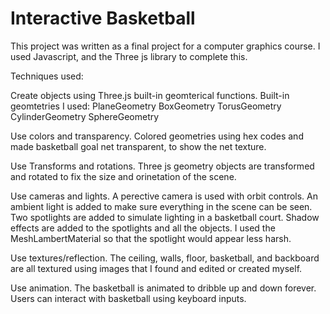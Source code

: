 # Interactive Basketball

This project was written as a final project for a computer graphics course.
I used Javascript, and the Three js library to complete this.

Techniques used:

Create objects using Three.js built-in
geomterical functions.
Built-in geomtetries I used:
PlaneGeometry
BoxGeometry
TorusGeometry
CylinderGeometry
SphereGeometry

Use colors and transparency.
Colored geometries using hex codes and made basketball goal 
net transparent, to show the net texture.

Use Transforms and rotations.
Three js geometry objects are transformed and rotated to
fix the size and orinetation of the scene.

Use cameras and lights.
A perective camera is used with orbit controls. An ambient 
light is added to make sure everything in the scene can be 
seen. Two spotlights are added to simulate lighting in a 
basketball court. Shadow effects are added to the spotlights 
and all the objects. I used the MeshLambertMaterial so that
the spotlight would appear less harsh.

Use textures/reflection.
The ceiling, walls, floor, basketball, and backboard are 
all textured using images that I found and edited or 
created myself.

Use animation.
The basketball is animated to dribble up and down forever.
Users can interact with basketball using keyboard inputs.
